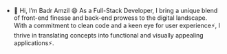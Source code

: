 - 👋 Hi, I’m Badr Amzil 😄 As a Full-Stack Developer, I bring a unique blend of front-end finesse and back-end prowess to the digital landscape. With a commitment to clean code and a keen eye for user experience⚡, I thrive in translating concepts into functional and visually appealing applications⚡.

<!---
badramzil00/badramzil00 is a ✨ special ✨ repository because its `README.md` (this file) appears on your GitHub profile.
You can click the Preview link to take a look at your changes.
--->
